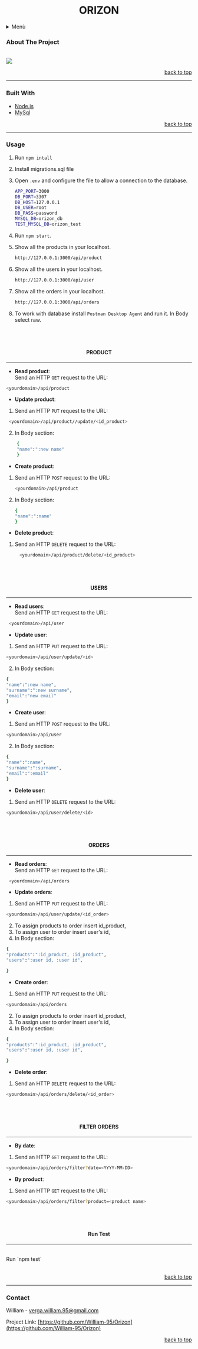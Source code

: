 # <h1 align=center><a name="0">**ORIZON**</a></h1>

<details>
  <summary>Menù</summary>
 <ol>
   <li><a href="#1">About The Project</a></li>
  <li><a href="#2">Built With</a></li>
  <li><a href="#3">Usage</a></li>
  <li><a href="#4">Contact</a></li>
 </ol>
</details>

### <a name="1">About The Project</a>

<br/>
<img src="./img/Orizon_db.screenshot.png width="30%">

<p align=right><a href="#0">back to top</a></p>

---

### <a name="2">Built With</a>

- [Node.js](https://nodejs.org)
- [MySql](https://www.w3schools.com/MySQL/default.asp)

<p align=right><a href="#0">back to top</a></p>

---

### <a name="3">Usage</a>

1.  Run `npm intall`
2.  Install migrations.sql file
   

3.  Open `.env` and configure the file to allow a connection to the database.

    ```sh
    APP_PORT=3000
    DB_PORT=3307
    DB_HOST=127.0.0.1
    DB_USER=root
    DB_PASS=password
    MYSQL_DB=orizon_db
    TEST_MYSQL_DB=orizon_test
    ```
4. Run `npm start`.
5.  Show all the products in your localhost.

    ```sh
    http://127.0.0.1:3000/api/product
    ```

6.  Show all the users in your localhost.

    ```sh
    http://127.0.0.1:3000/api/user
    ```
    
7.  Show all the orders in your localhost.

    ```sh
    http://127.0.0.1:3000/api/orders
    ```
7.  To work with database install `Postman Desktop Agent` and run it.
    In Body select raw.
    
    <br/>
    <br/>
<!-- PRODUCT -->
##### <h4 align=center>PRODUCT</h4>
***

- **Read product**:
  <br/>
  Send an HTTP `GET` request to the URL:

```sh
<yourdomain>/api/product
```

- **Update product**:
  <br/>

1. Send an HTTP `PUT` request to the URL:

```sh
 <yourdomain>/api/product//update/<id_product>
```

2.  In Body section:

```sh
    {
    "name":":new name"
    }
```

- **Create product**:
   <br/>

1. Send an HTTP `POST` request to the URL:

    ```sh
    <yourdomain>/api/product
    ```

2. In Body section:
    
    ```sh
    {
    "name":":name"
    } 
    ```

- **Delete product**:
    <br/>
1. Send an HTTP `DELETE` request to the URL:
```sh
     <yourdomain>/api/product/delete/<id_product>
 ```

 <br/>
 <br/>
<!--USER-->

 ##### <h4 align=center>USERS</h4>
***

- **Read users**:
  <br/>
  Send an HTTP `GET` request to the URL:

 ```sh
  <yourdomain>/api/user
```

- **Update user**:
  <br/>

1. Send an HTTP `PUT` request to the URL:

  ```sh
  <yourdomain>/api/user/update/<id>
  ```

2. In Body section:

  ```sh
  {
  "name":":new name",
  "surname":":new surname",
  "email":"new email"
  }
  ```

- **Create user**:
  <br/>

1. Send an HTTP `POST` request to the URL:

  ```sh
  <yourdomain>/api/user
  ```

2. In Body section:

  ```sh
  {
  "name":":name",
  "surname":":surname",
  "email":":email"
  }
  ```

- **Delete user**:
    <br/>

1. Send an HTTP `DELETE` request to the URL:

  ```sh
  <yourdomain>/api/user/delete/<id>
  ```

<br/>
<br/>

<!--ORDERS-->

 ##### <h4 align=center>ORDERS</h4>
***

- **Read orders**:
  <br/>
  Send an HTTP `GET` request to the URL:

 ```sh
  <yourdomain>/api/orders
```

- **Update orders**:
  <br/>

1. Send an HTTP `PUT` request to the URL:

  ```sh
  <yourdomain>/api/user/update/<id_order>
  ```
2. To assign products to order insert id_product,
3. To assign user to order insert user's id,
4. In Body section:

  ```sh
  {
  "products":":id_product, :id_product",
  "users":":user id, :user id",
  
  }
  ```

- **Create order**:
  <br/>

1. Send an HTTP `PUT` request to the URL:

  ```sh
  <yourdomain>/api/orders
  ```
2. To assign products to order insert id_product,
3. To assign user to order insert user's id,
4. In Body section:

  ```sh
  {
  "products":":id_product, :id_product",
  "users":":user id, :user id",
  
  }
  ```

- **Delete order**:
    <br/>

1. Send an HTTP `DELETE` request to the URL:

  ```sh
  <yourdomain>/api/orders/delete/<id_order>
  ```

<br/>
<br/>
  <!-- filter order -->

##### <h4 align=center>FILTER ORDERS</h4>
***

- **By date**:
  <br/>

1. Send an HTTP `GET` request to the URL:

  ```sh
  <yourdomain>/api/orders/filter?date=<YYYY-MM-DD>
  ```


- **By product**:
    <br/>

1. Send an HTTP `GET` request to the URL:

  ```sh
<yourdomain>/api/orders/filter?product=<product name>
  ```


<br/>
<br/>

##### <h4 align=center>Run Test</h4>
***
  <br/>
  Run `npm test`

<br/>
<br/>
<p align=right><a href="#0">back to top</a></p>

---

### <a name="4">Contact</a>

William - verga.william.95@gmail.com

Project Link: [https://github.com/William-95/Orizon](https://github.com/William-95/Orizon)

<p align=right><a href="#0">back to top</a></p>
 

